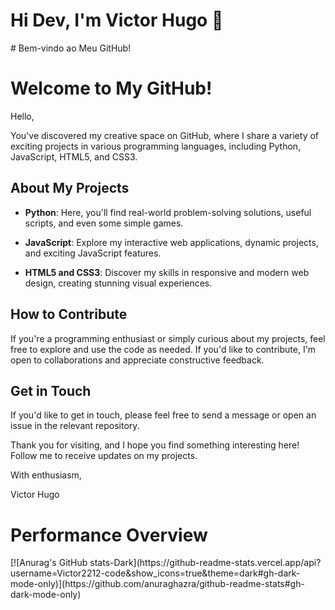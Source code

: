 <h1>Hi Dev, I'm Victor Hugo 🤖</h1>
# Bem-vindo ao Meu GitHub!

# Welcome to My GitHub!

Hello,

You've discovered my creative space on GitHub, where I share a variety of exciting projects in various programming languages, including Python, JavaScript, HTML5, and CSS3.

## About My Projects

- **Python**: Here, you'll find real-world problem-solving solutions, useful scripts, and even some simple games.

- **JavaScript**: Explore my interactive web applications, dynamic projects, and exciting JavaScript features.

- **HTML5 and CSS3**: Discover my skills in responsive and modern web design, creating stunning visual experiences.

## How to Contribute

If you're a programming enthusiast or simply curious about my projects, feel free to explore and use the code as needed. If you'd like to contribute, I'm open to collaborations and appreciate constructive feedback.

## Get in Touch

If you'd like to get in touch, please feel free to send a message or open an issue in the relevant repository.

Thank you for visiting, and I hope you find something interesting here! Follow me to receive updates on my projects.

With enthusiasm,

Victor Hugo

<h1>Performance Overview</h1>
[![Anurag's GitHub stats-Dark](https://github-readme-stats.vercel.app/api?username=Victor2212-code&show_icons=true&theme=dark#gh-dark-mode-only)](https://github.com/anuraghazra/github-readme-stats#gh-dark-mode-only)
